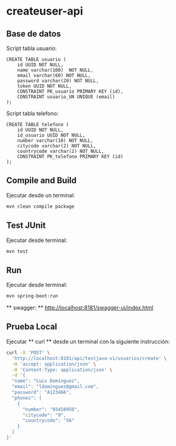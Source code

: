 # createuser-api

## Base de datos

Script tabla usuario:

````
CREATE TABLE usuario (
	id UUID NOT NULL,
	name varchar(100)  NOT NULL,
	email varchar(60) NOT NULL,
	password varchar(20) NOT NULL,
	token UUID NOT NULL,
	CONSTRAINT PK_usuario PRIMARY KEY (id),
	CONSTRAINT usuario_UN UNIQUE (email)
);
````

Script tabla telefono:

````
CREATE TABLE telefono (
	id UUID NOT NULL,
	id_usuario UUID NOT NULL,
	number varchar(10) NOT NULL,
	citycode varchar(2) NOT NULL,
	countrycode varchar(2) NOT NULL,
	CONSTRAINT PK_telefono PRIMARY KEY (id)
);
````

## Compile and Build

Ejecutar desde un terminal:

````bash
mvn clean compile package
````

## Test JUnit
Ejecutar desde terminal:

````bash
mvn test
````

## Run
Ejecutar desde terminal:

````bash
mvn spring-boot:run 
````
** swagger: ** [http://localhost:8181/swagger-ui/index.html](http://localhost:8181/swagger-ui/index.html)

## Prueba Local
Ejecutar ** curl ** desde un terminal con la siguiente instrucción:

````bash
curl -X 'POST' \
  'http://localhost:8181/api/testjava-v1/usuarios/create' \
  -H 'accept: application/json' \
  -H 'Content-Type: application/json' \
  -d '{
  "name": "Luis Dominguez",
  "email": "ldominguez@gmail.com",
  "password": "A123466",
  "phones": [
    {
      "number": "93458950",
      "citycode": "9",
      "countrycode": "56"
    }
  ]
}'
````